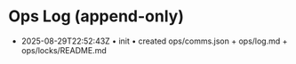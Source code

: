 # Ops Log (append-only)
- 2025-08-29T22:52:43Z • init • created ops/comms.json + ops/log.md + ops/locks/README.md

